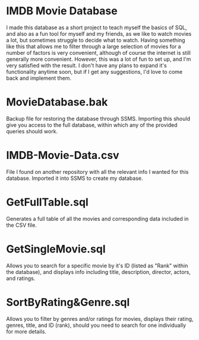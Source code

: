 # IMDB Movie Database
I made this database as a short project to teach myself the basics of SQL, and also as a fun tool for myself and my friends, as we like to watch movies a lot, but sometimes struggle to decide what to watch. Having something like this that allows me to filter through a large selection of movies for a number of factors is very convenient, although of course the internet is still generally more convenient. However, this was a lot of fun to set up, and I'm very satisfied with the result. I don't have any plans to expand it's functionality anytime soon, but if I get any suggestions, I'd love to come back and implement them.

# MovieDatabase.bak
Backup file for restoring the database through SSMS. Importing this should give you access to the full database, within which any of the provided queries should work. 

# IMDB-Movie-Data.csv
File I found on another repository with all the relevant info I wanted for this database. Imported it into SSMS to create my database.

# GetFullTable.sql
Generates a full table of all the movies and corresponding data included in the CSV file. 

# GetSingleMovie.sql
Allows you to search for a specific movie by it's ID (listed as "Rank" within the database), and displays info including title, description, director, actors, and ratings. 

# SortByRating&Genre.sql
Allows you to filter by genres and/or ratings for movies, displays their rating, genres, title, and ID (rank), should you need to search for one individually for more details. 


